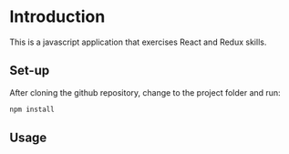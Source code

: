 # Introduction
This is a javascript application that exercises React and Redux skills. 

## Set-up
After cloning the github repository, change to the project folder and run:
```bash
npm install
```

## Usage